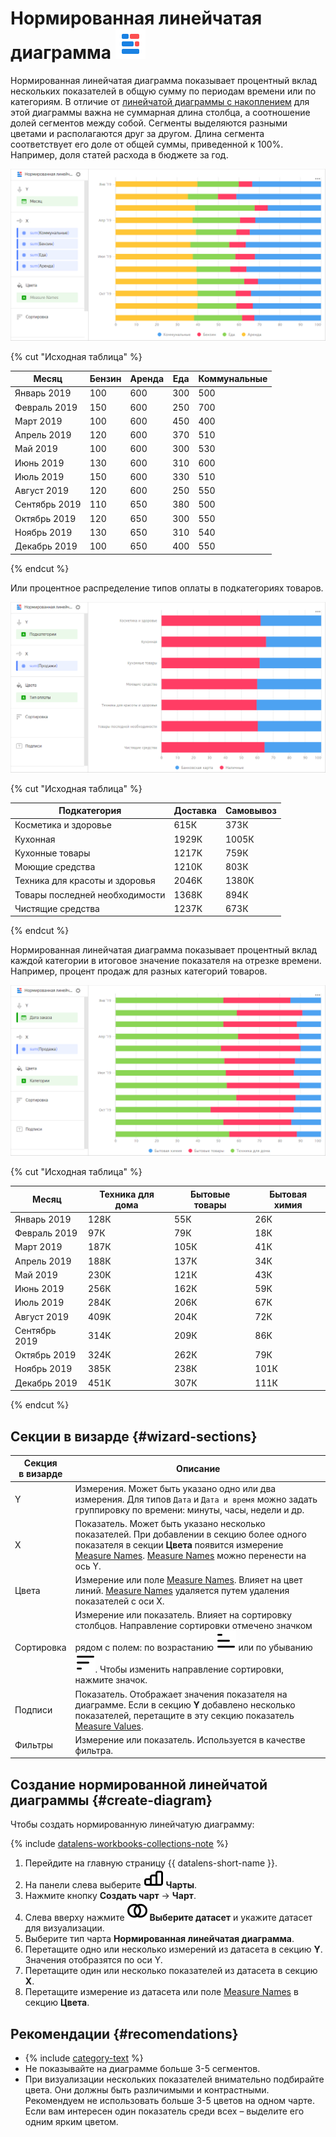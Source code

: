 # Нормированная линейчатая диаграмма ![](../../_assets/datalens/normalized-horizontal-bar.svg)

Нормированная линейчатая диаграмма показывает процентный вклад нескольких показателей в общую сумму по периодам времени или по категориям. В отличие от [линейчатой диаграммы с накоплением](bar-chart.md##stacked) для этой диаграммы важна не суммарная длина столбца, а соотношение долей сегментов между собой. Сегменты выделяются разными цветами и располагаются друг за другом. Длина сегмента соответствует его доле от общей суммы, приведенной к 100%. Например, доля статей расхода в бюджете за год. 

![normalized-horizontal-bar-chart](../../_assets/datalens/visualization-ref/normalized-horizontal-bar-chart/normalized-horizontal-bar-chart.png)

{% cut "Исходная таблица" %}

Месяц |	Бензин | Аренда  | Еда | Коммунальные
----- | ---------| ---------- | ---------- | ---------- 
Январь 2019	| 100	| 600	| 300	| 500
Февраль 2019	| 150	| 600	| 250	| 700
Март 2019	| 100	| 600	| 450	| 400
Апрель 2019	| 120	| 600	| 370	| 510
Май 2019	| 100	| 600	| 300	| 530
Июнь 2019	| 130	| 600	| 310	| 600
Июль 2019	| 150	| 600	| 330	| 510
Август 2019	| 120	| 600	| 250	| 550
Сентябрь 2019	| 110	| 650	| 380	| 500
Октябрь 2019	| 120	| 650	| 300	| 550
Ноябрь 2019	| 130	| 650	| 310	| 540
Декабрь 2019	| 100	| 650	| 400	| 550

{% endcut %}

Или процентное распределение типов оплаты в подкатегориях товаров.

![normalized-horizontal-bar-chart-categories](../../_assets/datalens/visualization-ref/normalized-horizontal-bar-chart/normalized-horizontal-bar-chart-categories.png)

{% cut "Исходная таблица" %}

Подкатегория |	Доставка |	Самовывоз
-------------|---------| ----------|
Косметика и здоровье |	615К |	373К
Кухонная |	1929К |	1005К
Кухонные товары |	1217К |	759К
Моющие средства |	1210К |	803К
Техника для красоты и здоровья |	2046К |	1380К
Товары последней необходимости |	1368К |	894К
Чистящие средства |	1237К |	673К

{% endcut %}

Нормированная линейчатая диаграмма показывает процентный вклад каждой категории в итоговое значение показателя на отрезке времени. Например, процент продаж для разных категорий товаров.

![normalized-horizontal-bar-chart-2](../../_assets/datalens/visualization-ref/normalized-horizontal-bar-chart/normalized-horizontal-bar-chart-2.png)

{% cut "Исходная таблица" %}

Месяц |	Техника для дома |	Бытовые товары  | Бытовая химия
----- | ---------| ---------- | ---------- 
Январь 2019|	128К |	55К | 26К
Февраль 2019|	97К |	79К | 18К
Март 2019|	187К |	105К | 41К
Апрель 2019|	188К | 137К | 34К
Май 2019|	230К |	121К | 43К
Июнь 2019|	256К |	162К | 59К
Июль 2019|	284К |	206К | 67К	
Август 2019|	409К |	204К | 72К
Сентябрь 2019|	314К |	209К | 86К
Октябрь 2019|	324К |	262К | 79К
Ноябрь 2019|	385К |	238К | 101К
Декабрь 2019|	451К |	307К | 111К

{% endcut %}

## Секции в визарде {#wizard-sections}

Секция<br/> в визарде| Описание
----- | ----
Y | Измерения. Может быть указано одно или два измерения. Для типов `Дата` и `Дата и время` можно задать группировку по времени: минуты, часы, недели и др.
X | Показатель. Может быть указано несколько показателей. При добавлении в секцию более одного показателя в секции **Цвета** появится измерение [Measure Names](../concepts/chart/measure-values.md). [Measure Names](../concepts/chart/measure-values.md) можно перенести на ось Y.
Цвета | Измерение или поле [Measure Names](../concepts/chart/measure-values.md). Влияет на цвет линий. [Measure Names](../concepts/chart/measure-values.md) удаляется путем удаления показателей с оси X.
Сортировка | Измерение или показатель. Влияет на сортировку столбцов. Направление сортировки отмечено значком рядом с полем: по возрастанию ![image](../../_assets/console-icons/bars-ascending-align-left.svg) или по убыванию ![image](../../_assets/console-icons/bars-descending-align-left.svg). Чтобы изменить направление сортировки, нажмите значок.
Подписи | Показатель. Отображает значения показателя на диаграмме. Если в секцию **Y** добавлено несколько показателей, перетащите в эту секцию показатель [Measure Values](../concepts/chart/measure-values.md).
Фильтры | Измерение или показатель. Используется в качестве фильтра.

## Создание нормированной линейчатой диаграммы {#create-diagram}

Чтобы создать нормированную линейчатую диаграмму:


{% include [datalens-workbooks-collections-note](../../_includes/datalens/operations/datalens-workbooks-collections-note-step4.md) %}


1. Перейдите на главную страницу {{ datalens-short-name }}.
1. На панели слева выберите ![chart](../../_assets/console-icons/chart-column.svg) **Чарты**.
1. Нажмите кнопку **Создать чарт** → **Чарт**.
1. Слева вверху нажмите ![image](../../_assets/console-icons/circles-intersection.svg) **Выберите датасет** и укажите датасет для визуализации.
1. Выберите тип чарта **Нормированная линейчатая диаграмма**.
1. Перетащите одно или несколько измерений из датасета в секцию **Y**. Значения отобразятся по оси Y.
1. Перетащите один или несколько показателей из датасета в секцию **X**.
1. Перетащите измерение из датасета или поле [Measure Names](../concepts/chart/measure-values.md) в секцию **Цвета**. 

## Рекомендации {#recomendations}

* {% include [category-text](../../_includes/datalens/datalens-category-text.md) %}
* Не показывайте на диаграмме больше 3-5 сегментов.
* При визуализации нескольких показателей внимательно подбирайте цвета. Они должны быть различимыми и контрастными. Рекомендуем не использовать больше 3-5 цветов на одном чарте. Если вам интересен один показатель среди всех – выделите его одним ярким цветом.
